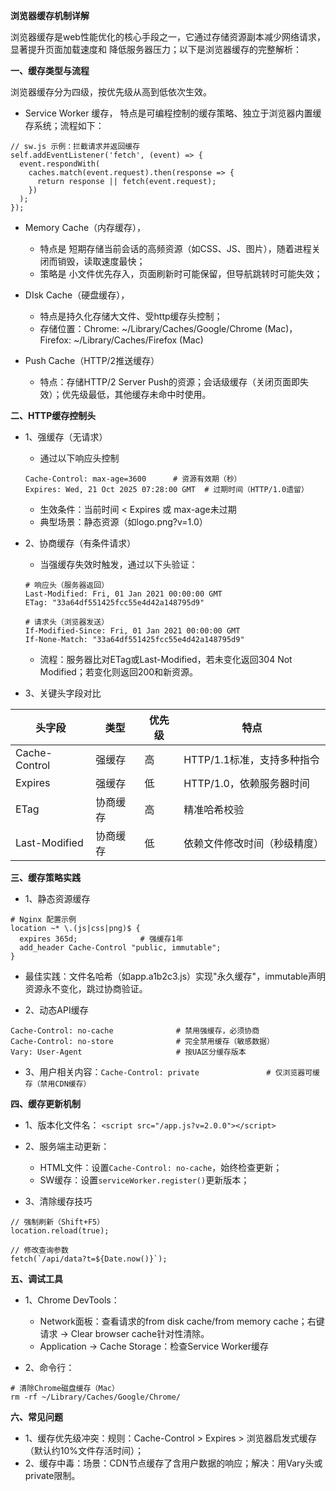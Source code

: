 **浏览器缓存机制详解**

浏览器缓存是web性能优化的核心手段之一，它通过存储资源副本减少网络请求，显著提升页面加载速度和 降低服务器压力；以下是浏览器缓存的完整解析：

**一、缓存类型与流程**

浏览器缓存分为四级，按优先级从高到低依次生效。
- Service Worker 缓存， 特点是可编程控制的缓存策略、独立于浏览器内置缓存系统；流程如下：
```
// sw.js 示例：拦截请求并返回缓存
self.addEventListener('fetch', (event) => {
  event.respondWith(
    caches.match(event.request).then(response => {
      return response || fetch(event.request);
    })
  );
});
```
- Memory Cache（内存缓存），
   - 特点是 短期存储当前会话的高频资源（如CSS、JS、图片），随着进程关闭而销毁，读取速度最快；
   - 策略是 小文件优先存入，页面刷新时可能保留，但导航跳转时可能失效；
- DIsk Cache（硬盘缓存），
   - 特点是持久化存储大文件、受http缓存头控制；
   - 存储位置：Chrome: ~/Library/Caches/Google/Chrome (Mac)，Firefox: ~/Library/Caches/Firefox (Mac)
 
- Push Cache（HTTP/2推送缓存）
   - 特点：存储HTTP/2 Server Push的资源；会话级缓存（关闭页面即失效）；优先级最低，其他缓存未命中时使用。
 
**二、HTTP缓存控制头**
- 1、强缓存（无请求）
   - 通过以下响应头控制
    ```
    Cache-Control: max-age=3600      # 资源有效期（秒）
    Expires: Wed, 21 Oct 2025 07:28:00 GMT  # 过期时间（HTTP/1.0遗留）
    ```
   - 生效条件：当前时间 < Expires 或 max-age未过期
   - 典型场景：静态资源（如logo.png?v=1.0）
 
- 2、协商缓存（有条件请求）
   - 当强缓存失效时触发，通过以下头验证：
    ```
    # 响应头（服务器返回）
    Last-Modified: Fri, 01 Jan 2021 00:00:00 GMT
    ETag: "33a64df551425fcc55e4d42a148795d9"
    
    # 请求头（浏览器发送）
    If-Modified-Since: Fri, 01 Jan 2021 00:00:00 GMT
    If-None-Match: "33a64df551425fcc55e4d42a148795d9"
    ```
   - 流程：服务器比对ETag或Last-Modified，若未变化返回304 Not Modified；若变化则返回200和新资源。
 
- 3、关键头字段对比

| 头字段	| 类型	| 优先级	| 特点
|---------|-------|---------|------
| Cache-Control	| 强缓存	| 高	| HTTP/1.1标准，支持多种指令
| Expires	| 强缓存	| 低	| HTTP/1.0，依赖服务器时间
| ETag	| 协商缓存	| 高	| 精准哈希校验
| Last-Modified	| 协商缓存	| 低	| 依赖文件修改时间（秒级精度）

**三、缓存策略实践**
- 1、静态资源缓存
```
# Nginx 配置示例
location ~* \.(js|css|png)$ {
  expires 365d;              # 强缓存1年
  add_header Cache-Control "public, immutable";
}
```
   - 最佳实践：文件名哈希（如app.a1b2c3.js）实现"永久缓存"，immutable声明资源永不变化，跳过协商验证。

- 2、动态API缓存
```
Cache-Control: no-cache              # 禁用强缓存，必须协商
Cache-Control: no-store              # 完全禁用缓存（敏感数据）
Vary: User-Agent                     # 按UA区分缓存版本
```
- 3、用户相关内容：`Cache-Control: private               # 仅浏览器可缓存（禁用CDN缓存）`

**四、缓存更新机制**
- 1、版本化文件名： `<script src="/app.js?v=2.0.0"></script>`
- 2、服务端主动更新：
   - HTML文件：设置`Cache-Control: no-cache`，始终检查更新；
   - SW缓存：设置`serviceWorker.register()`更新版本；
 
- 3、清除缓存技巧
```
// 强制刷新（Shift+F5）
location.reload(true);

// 修改查询参数
fetch(`/api/data?t=${Date.now()}`);
```

**五、调试工具**
- 1、Chrome DevTools：
   - Network面板：查看请求的from disk cache/from memory cache；右键请求 → Clear browser cache针对性清除。
   - Application → Cache Storage：检查Service Worker缓存
 
- 2、命令行：
```
# 清除Chrome磁盘缓存（Mac）
rm -rf ~/Library/Caches/Google/Chrome/
```

**六、常见问题**
- 1、缓存优先级冲突：规则：Cache-Control > Expires > 浏览器启发式缓存（默认约10%文件存活时间）；
- 2、缓存中毒：场景：CDN节点缓存了含用户数据的响应；解决：用Vary头或private限制。




